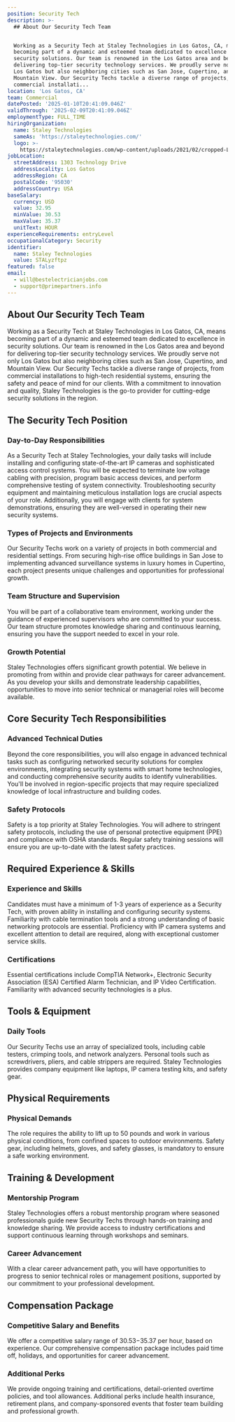 ```yaml
---
position: Security Tech
description: >-
  ## About Our Security Tech Team


  Working as a Security Tech at Staley Technologies in Los Gatos, CA, means
  becoming part of a dynamic and esteemed team dedicated to excellence in
  security solutions. Our team is renowned in the Los Gatos area and beyond for
  delivering top-tier security technology services. We proudly serve not only
  Los Gatos but also neighboring cities such as San Jose, Cupertino, and
  Mountain View. Our Security Techs tackle a diverse range of projects, from
  commercial installati...
location: 'Los Gatos, CA'
team: Commercial
datePosted: '2025-01-10T20:41:09.046Z'
validThrough: '2025-02-09T20:41:09.046Z'
employmentType: FULL_TIME
hiringOrganization:
  name: Staley Technologies
  sameAs: 'https://staleytechnologies.com/'
  logo: >-
    https://staleytechnologies.com/wp-content/uploads/2021/02/cropped-Logo_StaleyTechnologies.png
jobLocation:
  streetAddress: 1303 Technology Drive
  addressLocality: Los Gatos
  addressRegion: CA
  postalCode: '95030'
  addressCountry: USA
baseSalary:
  currency: USD
  value: 32.95
  minValue: 30.53
  maxValue: 35.37
  unitText: HOUR
experienceRequirements: entryLevel
occupationalCategory: Security
identifier:
  name: Staley Technologies
  value: STALyzftpz
featured: false
email:
  - will@bestelectricianjobs.com
  - support@primepartners.info
---
```




## About Our Security Tech Team

Working as a Security Tech at Staley Technologies in Los Gatos, CA, means becoming part of a dynamic and esteemed team dedicated to excellence in security solutions. Our team is renowned in the Los Gatos area and beyond for delivering top-tier security technology services. We proudly serve not only Los Gatos but also neighboring cities such as San Jose, Cupertino, and Mountain View. Our Security Techs tackle a diverse range of projects, from commercial installations to high-tech residential systems, ensuring the safety and peace of mind for our clients. With a commitment to innovation and quality, Staley Technologies is the go-to provider for cutting-edge security solutions in the region.

## The Security Tech Position

### Day-to-Day Responsibilities
As a Security Tech at Staley Technologies, your daily tasks will include installing and configuring state-of-the-art IP cameras and sophisticated access control systems. You will be expected to terminate low voltage cabling with precision, program basic access devices, and perform comprehensive testing of system connectivity. Troubleshooting security equipment and maintaining meticulous installation logs are crucial aspects of your role. Additionally, you will engage with clients for system demonstrations, ensuring they are well-versed in operating their new security systems.

### Types of Projects and Environments
Our Security Techs work on a variety of projects in both commercial and residential settings. From securing high-rise office buildings in San Jose to implementing advanced surveillance systems in luxury homes in Cupertino, each project presents unique challenges and opportunities for professional growth.

### Team Structure and Supervision
You will be part of a collaborative team environment, working under the guidance of experienced supervisors who are committed to your success. Our team structure promotes knowledge sharing and continuous learning, ensuring you have the support needed to excel in your role.

### Growth Potential
Staley Technologies offers significant growth potential. We believe in promoting from within and provide clear pathways for career advancement. As you develop your skills and demonstrate leadership capabilities, opportunities to move into senior technical or managerial roles will become available.

## Core Security Tech Responsibilities

### Advanced Technical Duties
Beyond the core responsibilities, you will also engage in advanced technical tasks such as configuring networked security solutions for complex environments, integrating security systems with smart home technologies, and conducting comprehensive security audits to identify vulnerabilities. You'll be involved in region-specific projects that may require specialized knowledge of local infrastructure and building codes.

### Safety Protocols
Safety is a top priority at Staley Technologies. You will adhere to stringent safety protocols, including the use of personal protective equipment (PPE) and compliance with OSHA standards. Regular safety training sessions will ensure you are up-to-date with the latest safety practices.

## Required Experience & Skills

### Experience and Skills
Candidates must have a minimum of 1-3 years of experience as a Security Tech, with proven ability in installing and configuring security systems. Familiarity with cable termination tools and a strong understanding of basic networking protocols are essential. Proficiency with IP camera systems and excellent attention to detail are required, along with exceptional customer service skills.

### Certifications
Essential certifications include CompTIA Network+, Electronic Security Association (ESA) Certified Alarm Technician, and IP Video Certification. Familiarity with advanced security technologies is a plus.

## Tools & Equipment

### Daily Tools
Our Security Techs use an array of specialized tools, including cable testers, crimping tools, and network analyzers. Personal tools such as screwdrivers, pliers, and cable strippers are required. Staley Technologies provides company equipment like laptops, IP camera testing kits, and safety gear.

## Physical Requirements

### Physical Demands
The role requires the ability to lift up to 50 pounds and work in various physical conditions, from confined spaces to outdoor environments. Safety gear, including helmets, gloves, and safety glasses, is mandatory to ensure a safe working environment.

## Training & Development

### Mentorship Program
Staley Technologies offers a robust mentorship program where seasoned professionals guide new Security Techs through hands-on training and knowledge sharing. We provide access to industry certifications and support continuous learning through workshops and seminars.

### Career Advancement
With a clear career advancement path, you will have opportunities to progress to senior technical roles or management positions, supported by our commitment to your professional development.

## Compensation Package

### Competitive Salary and Benefits
We offer a competitive salary range of $30.53-$35.37 per hour, based on experience. Our comprehensive compensation package includes paid time off, holidays, and opportunities for career advancement.

### Additional Perks
We provide ongoing training and certifications, detail-oriented overtime policies, and tool allowances. Additional perks include health insurance, retirement plans, and company-sponsored events that foster team building and professional growth.